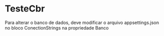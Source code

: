# TesteCbr
Para alterar o banco de dados, deve modificar o arquivo appsettings.json no bloco ConectionStrings na propriedade Banco
